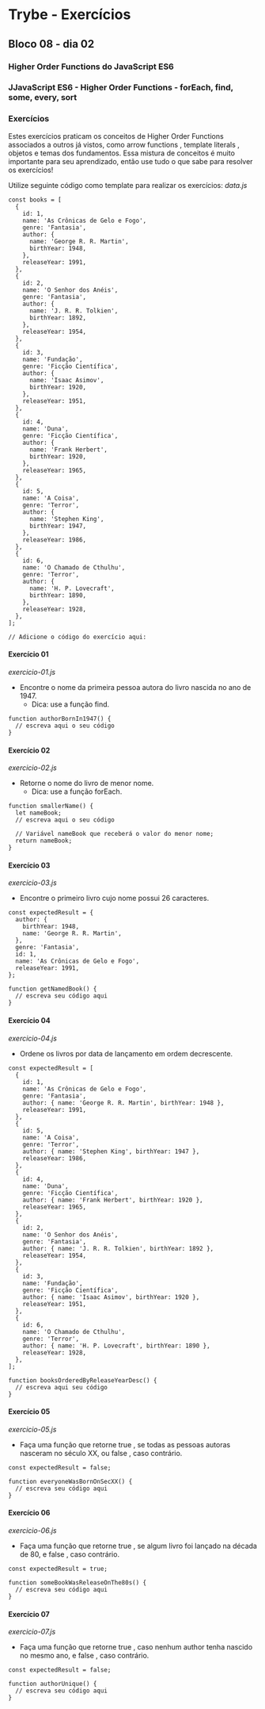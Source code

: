 # Trybe - Exercícios
## Bloco 08 - dia 02
### Higher Order Functions do JavaScript ES6
### JJavaScript ES6 - Higher Order Functions - forEach, find, some, every, sort

### Exercícios

Estes exercícios praticam os conceitos de Higher Order Functions associados a outros já vistos, como arrow functions , template literals , objetos e temas dos fundamentos. Essa mistura de conceitos é muito importante para seu aprendizado, então use tudo o que sabe para resolver os exercícios!

Utilize seguinte código como template para realizar os exercícios:
_data.js_
```
const books = [
  {
    id: 1,
    name: 'As Crônicas de Gelo e Fogo',
    genre: 'Fantasia',
    author: {
      name: 'George R. R. Martin',
      birthYear: 1948,
    },
    releaseYear: 1991,
  },
  {
    id: 2,
    name: 'O Senhor dos Anéis',
    genre: 'Fantasia',
    author: {
      name: 'J. R. R. Tolkien',
      birthYear: 1892,
    },
    releaseYear: 1954,
  },
  {
    id: 3,
    name: 'Fundação',
    genre: 'Ficção Científica',
    author: {
      name: 'Isaac Asimov',
      birthYear: 1920,
    },
    releaseYear: 1951,
  },
  {
    id: 4,
    name: 'Duna',
    genre: 'Ficção Científica',
    author: {
      name: 'Frank Herbert',
      birthYear: 1920,
    },
    releaseYear: 1965,
  },
  {
    id: 5,
    name: 'A Coisa',
    genre: 'Terror',
    author: {
      name: 'Stephen King',
      birthYear: 1947,
    },
    releaseYear: 1986,
  },
  {
    id: 6,
    name: 'O Chamado de Cthulhu',
    genre: 'Terror',
    author: {
      name: 'H. P. Lovecraft',
      birthYear: 1890,
    },
    releaseYear: 1928,
  },
];

// Adicione o código do exercício aqui:
```

#### Exercício 01
_exercicio-01.js_

- Encontre o nome da primeira pessoa autora do livro nascida no ano de 1947.
  - Dica: use a função find.

```
function authorBornIn1947() {
  // escreva aqui o seu código
}
```

#### Exercício 02
_exercicio-02.js_

- Retorne o nome do livro de menor nome.
  - Dica: use a função forEach.

```
function smallerName() {
  let nameBook;
  // escreva aqui o seu código

  // Variável nameBook que receberá o valor do menor nome;
  return nameBook;
}
```

#### Exercício 03
_exercicio-03.js_

- Encontre o primeiro livro cujo nome possui 26 caracteres.

```
const expectedResult = {
  author: {
    birthYear: 1948,
    name: 'George R. R. Martin',
  },
  genre: 'Fantasia',
  id: 1,
  name: 'As Crônicas de Gelo e Fogo',
  releaseYear: 1991,
};

function getNamedBook() {
  // escreva seu código aqui
}
```

#### Exercício 04
_exercicio-04.js_

- Ordene os livros por data de lançamento em ordem decrescente.

```
const expectedResult = [
  {
    id: 1,
    name: 'As Crônicas de Gelo e Fogo',
    genre: 'Fantasia',
    author: { name: 'George R. R. Martin', birthYear: 1948 },
    releaseYear: 1991,
  },
  {
    id: 5,
    name: 'A Coisa',
    genre: 'Terror',
    author: { name: 'Stephen King', birthYear: 1947 },
    releaseYear: 1986,
  },
  {
    id: 4,
    name: 'Duna',
    genre: 'Ficção Científica',
    author: { name: 'Frank Herbert', birthYear: 1920 },
    releaseYear: 1965,
  },
  {
    id: 2,
    name: 'O Senhor dos Anéis',
    genre: 'Fantasia',
    author: { name: 'J. R. R. Tolkien', birthYear: 1892 },
    releaseYear: 1954,
  },
  {
    id: 3,
    name: 'Fundação',
    genre: 'Ficção Científica',
    author: { name: 'Isaac Asimov', birthYear: 1920 },
    releaseYear: 1951,
  },
  {
    id: 6,
    name: 'O Chamado de Cthulhu',
    genre: 'Terror',
    author: { name: 'H. P. Lovecraft', birthYear: 1890 },
    releaseYear: 1928,
  },
];

function booksOrderedByReleaseYearDesc() {
  // escreva aqui seu código
}
```

#### Exercício 05
_exercicio-05.js_

- Faça uma função que retorne true , se todas as pessoas autoras nasceram no século XX, ou false , caso contrário.

```
const expectedResult = false;

function everyoneWasBornOnSecXX() {
  // escreva seu código aqui
}
```

#### Exercício 06
_exercicio-06.js_

- Faça uma função que retorne true , se algum livro foi lançado na década de 80, e false , caso contrário.

```
const expectedResult = true;

function someBookWasReleaseOnThe80s() {
  // escreva seu código aqui
}
```

#### Exercício 07
_exercicio-07.js_

- Faça uma função que retorne true , caso nenhum author tenha nascido no mesmo ano, e false , caso contrário.

```
const expectedResult = false;

function authorUnique() {
  // escreva seu código aqui
}
```